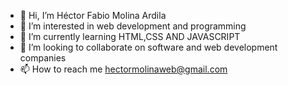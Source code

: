 - 👋 Hi, I’m Héctor Fabio Molina Ardila
- 👀 I’m interested in web development and programming 
- 🌱 I’m currently learning HTML,CSS AND JAVASCRIPT
- 💞️ I’m looking to collaborate on software and web development companies 
- 📫 How to reach me hectormolinaweb@gmail.com

<!---
H3cto4/H3cto4 is a ✨ special ✨ repository because its `README.md` (this file) appears on your GitHub profile.
You can click the Preview link to take a look at your changes.
--->
